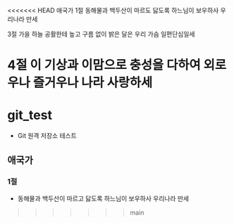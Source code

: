 <<<<<<< HEAD
애국가 
1절
동해물과 백두산이 마르도 닳도록 하느님이 보우하사 우리나라 만세

3절
가을 하늘 공활한테 높고 구름 없이 밝은 달은 우리 가슴 일편단심일세

4절
이 기상과 이맘으로 충성을 다하여 외로우나 즐거우나 나라 사랑하세 
=======
# git_test
* Git 원격 저장소 테스트


## 애국가
### 1절
* 동해물과 백두산이 마르고 닳도록 하느님이 보우하사 우리나라 만세 
>>>>>>> main
